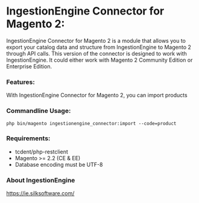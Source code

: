 # IngestionEngine Connector for Magento 2:

IngestionEngine Connector for Magento 2 is a module that allows you to export your catalog data and structure from IngestionEngine to Magento 2 through API calls. This version of the connector is designed to work with IngestionEngine. It could either work with Magento 2 Community Edition or Enterprise Edition.

### Features:

With IngestionEngine Connector for Magento 2, you can import products

### Commandline Usage:
`php bin/magento ingestionengine_connector:import --code=product`

### Requirements:

* tcdent/php-restclient
* Magento >= 2.2 (CE & EE)
* Database encoding must be UTF-8

### About IngestionEngine
https://ie.silksoftware.com/

